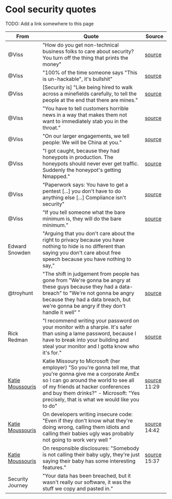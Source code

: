 # Cool security quotes

TODO: Add a link somewhere to this page

| From | Quote | Source |
| ----- | ---- | ------ |
| @Viss | "How do you get non-technical business folks to care about security? You turn off the thing that prints the money" | [source](https://youtu.be/4LmSEthRZLU?t=12m57s) |
| @Viss | "100% of the time someone says "This is un-hackable", it's bullshit" | [source](https://youtu.be/4LmSEthRZLU?t=13m32s) |
| @Viss | [Security is] "Like being hired to walk across a minefields carefully, to tell the people at the end that there are mines." | [source](https://youtu.be/4LmSEthRZLU?t=19m18s) |
| @Viss | "You have to tell customers horrible news in a way that makes them not want to immediately stab you in the throat." | [source](https://youtu.be/4LmSEthRZLU?t=19m37s) |
| @Viss | "On our larger engagements, we tell people: We will be China at you." | [source](https://youtu.be/4LmSEthRZLU?t=22m41s) |
| @Viss | "I got caught, because they had honeypots in production. The honeypots should never ever get traffic. Suddenly the honeypot's getting Nmapped." | [source](https://youtu.be/4LmSEthRZLU?t=24m50s) |
| @Viss | "Paperwork says: You have to get a pentest [...] you don't have to do anything else [...] Compliance isn't security" | [source](https://youtu.be/4LmSEthRZLU?t=39m01s) |
| @Viss | "If you tell someone what the bare minimum is, they will do the bare minimum." | [source](https://youtu.be/4LmSEthRZLU?t=39m39s) |
| Edward Snowden | "Arguing that you don't care about the right to privacy because you have nothing to hide is no different than saying you don't care about free speech because you have nothing to say," |
| @troyhunt | "The shift in judgement from people has gone from "We're gonna be angry at these guys because they had a data-breach" to "We're not gonna be angry because they had a data breach, but we're gonna be angry if they don't handle it well" " | [source](https://youtu.be/kfb8vsWIu9M?t=560)  |
| Rick Redman | "I recommend writing your password on your monitor with a sharpie. It's safer than using a lame password, because I have to break into your building and steal your monitor and I gotta know who it's for." |[source](https://www.youtube.com/watch?v=zUM7i8fsf0g&feature=youtu.be&t=2739) |
| [Katie Moussouris](https://twitter.com/k8em0) | Katie Missoury to Microsoft (her employer) "So you're gonna tell me, that you're gonna give me a corporate AmEx so I can go around the world to see all of my friends at hacker conferences and buy them drinks?" - Microsoft: "Yes precisely, that is what we would like you to do"  | [source](https://duo.com/decipher/hacking-for-good-the-cult-of-the-dead-cow-and-the-rise-of-hacker-culture) 11:29 |
| [Katie Moussouris](https://twitter.com/k8em0) | On developers writing insecure code: "Even if they don't know what they're doing wrong, calling them idiots and calling their babies ugly was probably not going to work very well "  | [source](https://duo.com/decipher/hacking-for-good-the-cult-of-the-dead-cow-and-the-rise-of-hacker-culture) 14:42 |
| [Katie Moussouris](https://twitter.com/k8em0) | On responsible disclosures: "Somebody is not calling their baby ugly, they're just saying their baby has some interesting features."  | [source](https://duo.com/decipher/hacking-for-good-the-cult-of-the-dead-cow-and-the-rise-of-hacker-culture) 15:37 |
|  Security Journey  | "Your data has been breached, but it wasn't really our software, it was the stuff we copy and pasted in."  |

